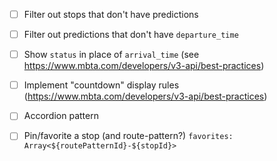 - [ ] Filter out stops that don't have predictions
- [ ] Filter out predictions that don't have `departure_time`
- [ ] Show `status` in place of `arrival_time` (see https://www.mbta.com/developers/v3-api/best-practices)
- [ ] Implement "countdown" display rules (https://www.mbta.com/developers/v3-api/best-practices)

- [ ] Accordion pattern
- [ ] Pin/favorite a stop (and route-pattern?) `favorites: Array<${routePatternId}-${stopId}>`
